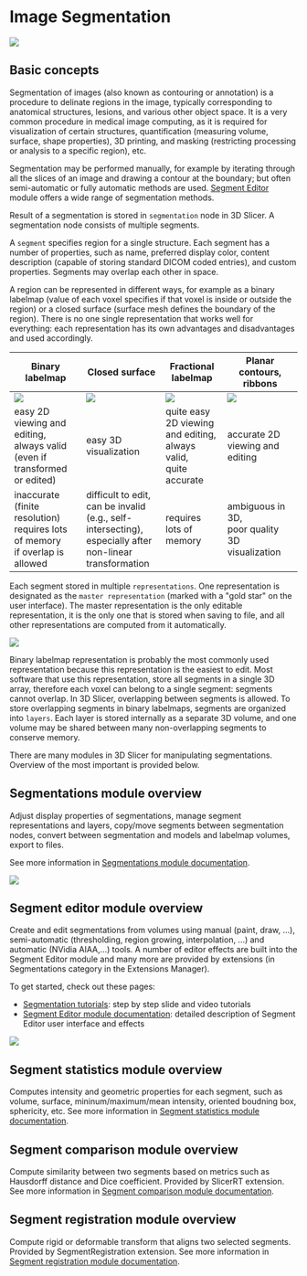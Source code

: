# Image Segmentation

![](https://github.com/Slicer/Slicer/releases/download/docs-resources/image_segmentation_views.png)

## Basic concepts

Segmentation of images (also known as contouring or annotation) is a procedure to delinate regions in the image, typically corresponding to anatomical structures, lesions, and various other object space.
It is a very common procedure in medical image computing, as it is required for visualization of certain structures, quantification (measuring volume, surface, shape properties), 3D printing, and masking (restricting processing or analysis to a specific region), etc.

Segmentation may be performed manually, for example by iterating through all the slices of an image and drawing a contour at the boundary; but often semi-automatic or fully automatic methods are used. [Segment Editor](modules/segmenteditor.md) module offers a wide range of segmentation methods.

Result of a segmentation is stored in `segmentation` node in 3D Slicer. A segmentation node consists of multiple segments.

A `segment` specifies region for a single structure. Each segment has a number of properties, such as name, preferred display color, content description (capable of storing standard DICOM coded entries), and custom properties. Segments may overlap each other in space.

A region can be represented in different ways, for example as a binary labelmap (value of each voxel specifies if that voxel is inside or outside the region) or a closed surface (surface mesh defines the boundary of the region). There is no one single representation that works well for everything: each representation has its own advantages and disadvantages and used accordingly.

| Binary labelmap                                                               | Closed surface                                                                                          | Fractional labelmap                                             | Planar contours, ribbons                       |
|-------------------------------------------------------------------------------|---------------------------------------------------------------------------------------------------------|-----------------------------------------------------------------|------------------------------------------------|
| ![](https://github.com/Slicer/Slicer/releases/download/docs-resources/image_segmentation_binary_labelmap.png)                                         | ![](https://github.com/Slicer/Slicer/releases/download/docs-resources/image_segmentation_closed_surface.png)                                                                    | ![](https://github.com/Slicer/Slicer/releases/download/docs-resources/image_segmentation_fractional_labelmap.png)                       | ![](https://github.com/Slicer/Slicer/releases/download/docs-resources/image_segmentation_planar_contour_ribbon.png)    |
| easy 2D viewing and editing, <br>always valid (even if<br>transformed or edited)     | easy 3D visualization                                                                                   | quite easy 2D viewing<br>and editing,<br>always valid,<br>quite accurate | accurate 2D viewing and editing                |
| inaccurate (finite resolution)<br>requires lots of memory<br>if overlap is allowed | difficult to edit,<br>can be invalid<br>(e.g., self-intersecting),<br>especially after non-linear<br>transformation | requires lots of memory                                         | ambiguous in 3D,<br>poor quality<br>3D visualization |

Each segment stored in multiple `representations`. One representation is designated as the `master representation` (marked with a "gold star" on the user interface). The master representation is the only editable representation, it is the only one that is stored when saving to file, and all other representations are computed from it automatically.

![](https://github.com/Slicer/Slicer/releases/download/docs-resources/image_segmentation_representations.png)

Binary labelmap representation is probably the most commonly used representation because this representation is the easiest to edit. Most software that use this representation, store all segments in a single 3D array, therefore each voxel can belong to a single segment: segments cannot overlap. In 3D Slicer, overlapping between segments is allowed. To store overlapping segments in binary labelmaps, segments are organized into `layers`. Each layer is stored internally as a separate 3D volume, and one volume may be shared between many non-overlapping segments to conserve memory.

There are many modules in 3D Slicer for manipulating segmentations. Overview of the most important is provided below.

## Segmentations module overview

Adjust display properties of segmentations, manage segment representations and layers, copy/move segments between segmentation nodes, convert between segmentation and models and labelmap volumes, export to files.

See more information in [Segmentations module documentation](modules/segmentations).

![](https://github.com/Slicer/Slicer/releases/download/docs-resources/image_segmentation_segmentations_module.png)

## Segment editor module overview

Create and edit segmentations from volumes using manual (paint, draw, ...), semi-automatic (thresholding, region growing, interpolation, ...) and automatic (NVidia AIAA,...) tools. A number of editor effects are built into the Segment Editor module and many more are provided by extensions (in Segmentations category in the Extensions Manager).

To get started, check out these pages:
- [Segmentation tutorials](https://www.slicer.org/wiki/Documentation/Nightly/Training#Segmentation): step by step slide and video tutorials
- [Segment Editor module documentation](modules/segmenteditor): detailed description of Segment Editor user interface and effects

![](https://github.com/Slicer/Slicer/releases/download/docs-resources/image_segmentation_segment_editor_module.png)

## Segment statistics module overview

Computes intensity and geometric properties for each segment, such as volume, surface, mininum/maximum/mean intensity, oriented boudning box, sphericity, etc. See more information in [Segment statistics module documentation](modules/segmentstatistics).

## Segment comparison module overview

Compute similarity between two segments based on metrics such as Hausdorff distance and Dice coefficient. Provided by SlicerRT extension. See more information in [Segment comparison module documentation](https://www.slicer.org/wiki/Documentation/Nightly/Modules/SegmentComparison).

## Segment registration module overview

Compute rigid or deformable transform that aligns two selected segments. Provided by SegmentRegistration extension.
See more information in [Segment registration module documentation](https://github.com/SlicerRt/SegmentRegistration).
